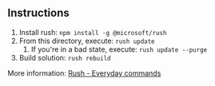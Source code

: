 ## Instructions

1. Install rush: `npm install -g @microsoft/rush`
2. From this directory, execute: `rush update`
   1. If you're in a bad state, execute: `rush update --purge`
3. Build solution: `rush rebuild`

More information: [Rush - Everyday commands](https://rushjs.io/pages/developer/everyday_commands/)
